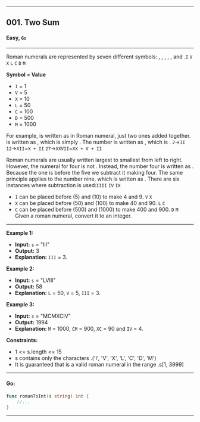 ___
## 001. Two Sum 
#### Easy, **`Go`**

___
Roman numerals are represented by seven different symbols: , , , , , and .`I` `V` `X` `L` `C` `D` `M`

**Symbol = Value**
* `I`   =   1
* `V`   =   5
* `X`   =   10
* `L`   =   50
* `C`   =   100
* `D`   =   500
* `M`   =   1000

For example,  is written as  in Roman numeral, just two ones added together. is written as , which is simply . The number is written as , which is .
`2`->`II`
`12`->`XII`=`X + II`
`27`->`XXVII`=`XX + V + II`

Roman numerals are usually written largest to smallest from left to right. However, the numeral for four is not . Instead, the number four is
written as . Because the one is before the five we subtract it making four. The same principle applies to the number nine, which is written as . 
There are six instances where subtraction is used:`IIII` `IV` `IX`

* `I` can be placed before (5) and (10) to make 4 and 9. `V` `X`
* `X` can be placed before (50) and (100) to make 40 and 90. `L` `C`
* `C` can be placed before (500) and (1000) to make 400 and 900. `D` `M`
Given a roman numeral, convert it to an integer.

 
___
**Example 1:**

* **Input:** `s` = "III"
* **Output:** 3
* **Explanation:** `III` = 3.

**Example 2:**

* **Input:** `s` = "LVIII"
* **Output:** 58
* **Explanation:** `L` = 50, `V` = 5, `III` = 3.

**Example 3:**

* **Input:** `s` = "MCMXCIV"
* **Output:** 1994
* **Explanation:** `M` = 1000, `CM` = 900, `XC` = 90 and `IV` = 4.
 

**Constraints:**

* 1 <= s.length <= 15
* s contains only the characters .('I', 'V', 'X', 'L', 'C', 'D', 'M')
* It is guaranteed that is a valid roman numeral in the range .s[1, 3999]
---
#### Go:
```Go
func romanToInt(s string) int {
    //...
}
```
---
